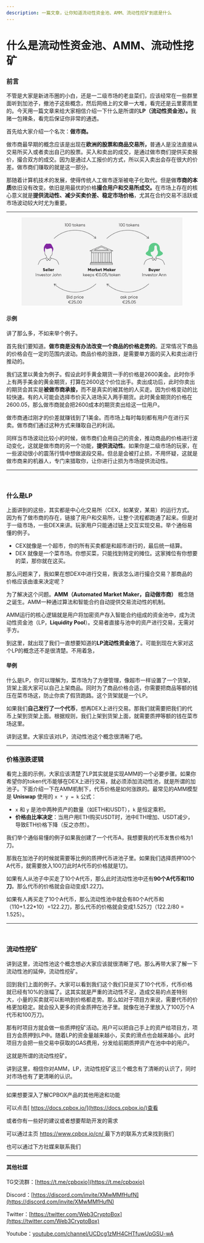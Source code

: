 ```yaml
---
description: 一篇文章，让你知道流动性资金池、AMM、流动性挖矿到底是什么
---
```


# 什么是流动性资金池、AMM、流动性挖矿

### 前言

不管是大家是新进币圈的小白，还是一二级市场的老韭菜们，应该经常在一些群里面听到加池子，撤池子这些概念，然后网络上的文章一大堆，看完还是云里雾雨里的。今天用一篇文章来给大家相信介绍一下什么是所谓的**LP（流动性资金池）。**&#x6211;赌一包辣条，看完后保证你非常的通透。

首先给大家介绍一个名次：**做市商。**

做市商最早期的概念应该是出现在**欧洲的股票和商品交易所，**&#x666E;通人是没法直接从交易所买入或者卖出自己的股票。买入和卖出的成交，是通过做市商们提供买卖报价，撮合双方的成交。因为是通过人工报价的方式，所以买入卖出会存在很大的价差。做市商们赚取的就是这一部分。

那随着计算机技术的发展，使得传统人工做市逐渐被电子化取代。但是做**市商的本质**依旧没有改变。依旧是用最优的价格**撮合用户和交易所成交。**&#x5728;市场上存在的核心意义就是**提供流动性、减少买卖价差、稳定市场价格**，尤其在合约交易不活跃或市场波动较大时尤为重要。

***

<figure><img src="../../.gitbook/assets/image (1) (1).png" alt=""><figcaption></figcaption></figure>

#### 示例

讲了那么多，不如来举个例子。

首先我们要知道。**做市商是没有办法改变一个商品的价格走势的**。正常情况下商品的价格会在一定的范围内波动。商品价格的涨跌，是需要单方面的买入和卖出进行推动的。

我们这里以黄金为例子。假设此时手黄金期货一手的价格是2600美金。此时你手上有两手美金的黄金期货，打算在2600这个价位出手。卖出成功后，此时你卖出的期货会其实是**被做市商承接，**&#x800C;不是真实的被其他的人买走。因为价格变动的比较快速。有的人可能会选择市价买入进场买入两手期货。此时黄金期货的价格在2600.05，那么做市商就会把2600成本的期货卖出给这一位用户。

做市商通过刚才的价差就赚钱到了1美金。而市场上每时每刻都有用户在进行买卖。做市商们通过这种方式来赚取自己的利润。

同样当市场波动比较小的时候，做市商们会用自己的资金，推动商品的价格进行波动变化，这就是做市商的另一个功能，**提供流动性**。如果你是二级市场的玩家，在一些波动很小的震荡行情中想做波段交易。但总是会被打止损，不用怀疑，这就是做市商来的机器人，专门来猎取你，让你进行止损为市场提供流动性。

***

<figure><img src="https://uf6jjv03ijb.sg.larksuite.com/space/api/box/stream/download/asynccode/?code=YzA3N2M4NWI2NTlmZTg3OTEyMDgxMmE1MjVmMGU2ZWVfNHJMV2VGMmQxUW9WZ0hBTTNCU1VxejZQZE9xVktqYjBfVG9rZW46UU94a2I1WGRVb1FmMGp4SjBROGxrSnBtZ0llXzE3NDY1MjA1NzA6MTc0NjUyNDE3MF9WNA" alt=""><figcaption></figcaption></figure>

### 什么是LP

上面讲到的这些，其实都是中心化交易所（CEX，如某安，某易）的运行方式。因为有了做市商的存在，链接了用户和交易所，让整个流程都跑通了起来。但是对于一级市场，一些DEX来讲。玩家用户只能通过链上交互实现交易。举个通俗易懂的例子。

* CEX就像是一个超市，你的所有买卖都是和超市进行的，最后统一结算。
* DEX 就像是一个菜市场。你想买菜，只能找到特定的摊位。这家摊位有你想要的菜，那你就在这买。

那么问题来了，我如果在想DEX中进行交易，我该怎么进行撮合交易？那商品的价格应该由谁来决定呢？

为了解决这个问题。**AMM（Automated Market Maker，自动做市商）** 概念随之诞生。AMM一种通过算法和智能合约自动提供交易流动性的机制。

AMM运行的核心逻辑就是用户将加密资产存入智能合约组成的资金池中，成为流动性资金池（LP，**Liquidity Pool**）。交易者直接与池中的资产进行交易，无需对手方。

到这里，就出现了我们一直想要知道的**LP流动性资金池**了。可能到现在大家对这个LP的概念还不是很清楚。不用着急，

#### 举例

什么是LP，你可以理解为，菜市场为了方便管理，像超市一样设置了一个货架，货架上面大家可以自己上架商品。同时为了商品价格合适，你需要把商品等额的钱压在菜市场这，防止你卖了假货跑路。这个货架就是一个LP。

如果我们**自己发行了一个代币**，想再DEX上进行交易。那我们就需要把我们的代币上架到货架上面。根据规则，我们上架到货架上面，就需要质押等额的钱在菜市场这里。

讲到这里。大家应该对LP，流动性池这个概念很清晰了吧。

***

### 价格涨跌逻辑

看完上面的示例，大家应该清楚了LP其实就是实现AMM的一个必要步骤。如果你希望你的token代币能够在DEX上进行交易，就必须添加流动性池，就是所谓的加池子。下面介绍一下在AMM机制下，代币价格是如何涨跌的。最常见的AMM模型是 **Uniswap** 使用的 `x * y = k` 公式：

* `x` 和 `y` 是池中两种资产的数量（如ETH和USDT），`k` 是恒定乘积。
* **价格由比率决定**：当用户用ETH购买USDT时，池中ETH增加、USDT减少，导致ETH价格下降（反之亦然）。

我们举个通俗易懂的例子如果我创建了一个代币A，我想要我的代币发售价格为1刀。

那我在加池子的时候就需要等比例的质押代币进池子里。如果我们选择质押100个A代币，就需要放入100刀此时A代币的价格就是1刀。

如果有人从池子中买走了10个A代币，那么此时流动性池中还有**90个A代币和110刀**。那么代币的价格就会自动变成1.22刀。

如果有人再买走了10个A代币，那么流动性池中就会有80个A代币和（110+1.22\*10）=122.2刀，那么代币的价格就会变成1.525刀（122.2/80 = 1.525）。

***

<figure><img src="https://uf6jjv03ijb.sg.larksuite.com/space/api/box/stream/download/asynccode/?code=MWI5YWVjMDU2MTAyNWZlOWU4NjdlNGFhNmJjN2JiNTBfTDRRSGY3MHczT2cyNUdkUnN0VXFpWHRhRDlTMngwM1ZfVG9rZW46RmNGQmJiTFhLb29YbnJ4QjJ4TGwzQ2QyZzFlXzE3NDY1MjA1NzA6MTc0NjUyNDE3MF9WNA" alt=""><figcaption></figcaption></figure>

### 流动性挖矿

讲到这里，流动性池这个概念想必大家应该就很清晰了吧。那么再带大家了解一下流动性池的延伸，流动性挖矿。

回到我们上面的例子。大家可以看到我们这个我们只是买了10个代币，代币价格就已经有10%的涨幅了。这其实就是严重的流动性不足，造成交易的点差特别大，小量的买卖就可以影响到价格都走势。那么如对于项目方来说，需要代币的价格更加稳定。就会投入更多的资金质押在池子里。就像在池子里放入了100万个A代币和100万刀。

那有时项目方就会做一些质押挖矿活动。用户可以把自己手上的资产给项目方，项目方会质押到LP中。随着LP的资金量越来越小，买卖的滑点也会越来越小。此时项目方会把一些交易中获取的GAS费用，分发给前期质押资产在池中中的用户。

这就是所谓的流动性挖矿。

讲到这里，相信你对AMM，LP，流动性挖矿这三个概念有了清晰的认识了，同时对市场也有了更清晰的认识。

***

如果想要深入了解CPBOX产品的其他用途和功能

可以点击[ https://docs.cpbox.io/](https://docs.cpbox.io/)查看

或者你有一些好的建议或者想要帮助开发的需求

可以通过主页 [https://www.cpbox.io/cn/ ](https://www.cpbox.io/cn/)最下方的联系方式来找到我们

也可以通过下方社媒来联系我们

***

#### 其他社媒

TG交流群：[https://t.me/cpboxio](https://t.me/cpboxio)

Discord：[https://discord.com/invite/XMwMMfHufN](https://discord.com/invite/XMwMMfHufN)

Twitter：[https://twitter.com/Web3CryptoBox](https://twitter.com/Web3CryptoBox)

Youtube：[youtube.com/channel/UCDcg1zMH4CHTfuwUpGSU-wA](https://www.youtube.com/channel/UCDcg1zMH4CHTfuwUpGSU-wA)
